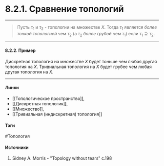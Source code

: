 # 8.2.1. Сравнение топологий
***
>Пусть $\tau_{1}$ и $\tau_{2}$ - топологии на множестве $X$. Тогда $\tau_{1}$ является *более тонкой топологией* чем $\tau_{2}$ (а $\tau_{2}$ *более грубой* чем $\tau_{1}$) если $\tau_{1}\supseteq\tau_{2}$.

***
#### 8.2.2. Пример
Дискретная топология на множестве $X$ будет тоньше чем любая другая топология на $X$. Тривиальная топология на $X$ будет грубее чем любая другая топология на $X$.
***
#### Линки
- [[Топологическое пространство]],
- [[Дискретная топология]],
- [[Множество]],
- [[Тривиальная (индискретная) топология]]
#### Тэги
 #Топология 
#### Источники
1. Sidney A. Morris - "Topology without tears" c.198